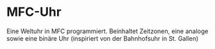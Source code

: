 # MFC-Uhr
Eine Weltuhr in MFC programmiert. Beinhaltet Zeitzonen, eine analoge sowie eine binäre Uhr (inspiriert von der Bahnhofsuhr in St. Gallen)
